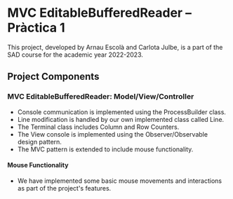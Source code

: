 # MVC EditableBufferedReader – Pràctica 1 
This project, developed by Arnau Escolà and Carlota Julbe, is a part of the SAD course for the academic year 2022-2023.

## Project Components
### MVC EditableBufferedReader: Model/View/Controller
- Console communication is implemented using the ProcessBuilder class.
- Line modification is handled by our own implemented class called Line.
- The Terminal class includes Column and Row Counters.
- The View console is implemented using the Observer/Observable design pattern.
- The MVC pattern is extended to include mouse functionality.
#### Mouse Functionality
- We have implemented some basic mouse movements and interactions as part of the project's features.

